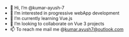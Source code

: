 - 👋 Hi, I’m @kumar-ayush-7
- 👀 I’m interested in progressive webApp development
- 🌱 I’m currently learning Vue.js
- 💞️ I’m looking to collaborate on Vue 3 projects
- 📫 To reach me mail me @kumar.ayush7@outlook.com

<!---
kumar-ayush-7/kumar-ayush-7 is a ✨ special ✨ repository because its `README.md` (this file) appears on your GitHub profile.
You can click the Preview link to take a look at your changes.
--->
